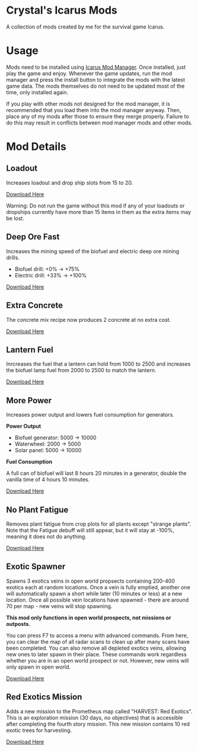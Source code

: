 # Crystal's Icarus Mods

A collection of mods created by me for the survival game Icarus.

# Usage

Mods need to be installed using [Icarus Mod Manager](https://github.com/CrystalFerrai/IcarusModManager). Once installed, just play the game and enjoy. Whenever the game updates, run the mod manager and press the install button to integrate the mods with the latest game data. The mods themselves do not need to be updated most of the time, only installed again.

If you play with other mods not designed for the mod manager, it is recommended that you load them into the mod manager anyway. Then, place any of my mods after those to ensure they merge properly. Failure to do this may result in conflicts between mod manager mods and other mods.

# Mod Details

## Loadout

Increases loadout and drop ship slots from 15 to 20.

[Download Here](https://github.com/CrystalFerrai/IcarusMods/raw/main/Loadout.zip)

Warning: Do not run the game without this mod if any of your loadouts or dropships currently have more than 15 items in them as the extra items may be lost.

## Deep Ore Fast

Increases the mining speed of the biofuel and electric deep ore mining drills.

* Biofuel drill: +0% -> +75%
* Electric drill: +33% -> +100%

[Download Here](https://github.com/CrystalFerrai/IcarusMods/raw/main/DeepOreFast.zip)

## Extra Concrete

The concrete mix recipe now produces 2 concrete at no extra cost.

[Download Here](https://github.com/CrystalFerrai/IcarusMods/raw/main/ExtraConcrete.zip)

## Lantern Fuel
Inrcreases the fuel that a lantern can hold from 1000 to 2500 and increases the biofuel lamp fuel from 2000 to 2500 to match the lantern.

[Download Here](https://github.com/CrystalFerrai/IcarusMods/raw/main/LanternFuel.zip)

## More Power
Increases power output and lowers fuel consumption for generators.

**Power Output**

* Biofuel generator: 5000 -> 10000
* Waterwheel: 2000 -> 5000
* Solar panel: 5000 -> 10000

**Fuel Consumption**

A full can of biofuel will last 8 hours 20 minutes in a generator, double the vanilla time of 4 hours 10 minutes.

[Download Here](https://github.com/CrystalFerrai/IcarusMods/raw/main/MorePower.zip)

## No Plant Fatigue
Removes plant fatigue from crop plots for all plants except "strange plants". Note that the Fatigue debuff will still appear, but it will stay at -100%, meaning it does not do anything.

[Download Here](https://github.com/CrystalFerrai/IcarusMods/raw/main/NoPlantFatigue.zip)

## Exotic Spawner

Spawns 3 exotics veins in open world propsects containing 200-400 exotics each at random locations. Once a vein is fully emptied, another one will automatically spawn a short while later (10 minutes or less) at a new location. Once all possible vein locations have spawned - there are around 70 per map - new veins will stop spawning.

**This mod only functions in open world prospects, not missions or outposts.**

You can press F7 to access a menu with advanced commands. From here, you can clear the map of all radar scans to clean up after many scans have been completed. You can also remove all depleted exotics veins, allowing new ones to later spawn in their place. These commands work regardless whether you are in an open world prospect or not. However, new veins will only spawn in open world.

[Download Here](https://github.com/CrystalFerrai/IcarusMods/raw/main/ExoticSpawner.zip)

## Red Exotics Mission

Adds a new mission to the Prometheus map called "HARVEST: Red Exotics". This is an exploration mission (30 days, no objectives) that is accessible after completing the fourth story mission. This new mission contains 10 red exotic trees for harvesting.

[Download Here](https://github.com/CrystalFerrai/IcarusMods/raw/main/RedExoMission.zip)
